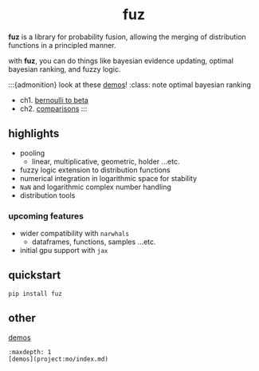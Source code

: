 <h1 align='center'>fuz</h1>

**fuz** is a library for probability fusion, allowing the merging of distribution functions in a principled manner.

with **fuz**, you can do things like bayesian evidence updating, optimal bayesian ranking, and fuzzy logic.


:::{admonition} look at these [demos](project:mo/index.md)!
:class: note
optimal bayesian ranking
- ch1. [bernoulli to beta](project:mo/obr1/index.md)
- ch2. [comparisons](project:mo/obr2/index.md)
:::


## highlights

- pooling
  - linear, multiplicative, geometric, holder ...etc.
- fuzzy logic extension to distribution functions
- numerical integration in logarithmic space for stability
- `NaN` and logarithmic complex number handling
- distribution tools

### upcoming features

- wider compatibility with `narwhals`
  - dataframes, functions, samples ...etc.
- initial gpu support with `jax`

## quickstart

`pip install fuz`


## other

[demos](project:mo/index.md)

```{toctree}
:maxdepth: 1
[demos](project:mo/index.md)
```